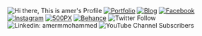 ![Hi there, This is amer's Profile](https://raw.githubusercontent.com/amermmohammed/about/main/githubphoto.png?token=ATNDVD22662E2LEUNBNILMDA6VE3A)
[![Portfolio](https://img.shields.io/badge/Portfolio-2ea44f)](https://amermmohammed.github.io/)
[![Blog](https://img.shields.io/badge/Blog-e89b40)](https://alrawi.eu/)
[![Facebook](https://img.shields.io/badge/Facebook-44aefc?logo=facebook&logoColor=fff)](https://facebook.com/ameralrawi)
[![Instagram](https://img.shields.io/badge/Instagram-242526?logo=instagram&logoColor=fff)](https://instagram.com/ameralrawi)
[![500PX](https://img.shields.io/badge/500PX-ec7063?logo=500px&logoColor=fff)](https://500px.com/p/ameralrawi)
[![Behance](https://img.shields.io/badge/Behance-242526?logo=behance&logoColor=fff)](https://www.behance.net/amermohammed)
![Twitter Follow](https://img.shields.io/twitter/follow/ameralrawi?style=social)
![Linkedin: amermmohammed](https://img.shields.io/badge/-amermmohammed-blue?style=flat-square&logo=Linkedin&logoColor=white&link=https://www.linkedin.com/in/amermmohammed/)
![YouTube Channel Subscribers](https://img.shields.io/youtube/channel/subscribers/UCptfYZedOFByXavKtWzqIfA?style=social)
